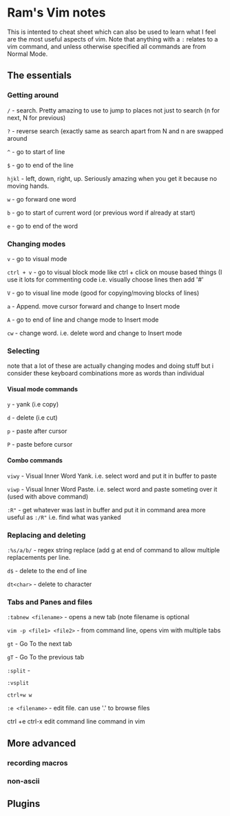 # Ram's Vim notes
This is intented to cheat sheet which can also be used to learn what I feel are the most useful aspects of vim.
  Note that anything with a `:` relates to a vim command, and unless otherwise specified all commands are from Normal Mode.
## The essentials
### Getting around
`/`                             - search. Pretty amazing to use to jump to places not just to search (n for next, N for previous)

`?`                             - reverse search (exactly same as search apart from N and n are swapped around

`^`                             - go to start of line

`$`                             - go to end of the line

`hjkl`                          - left, down, right, up. Seriously amazing when you get it because no moving hands.

`w`                             - go forward one word

`b`                             - go to start of current word (or previous word if already at start)

`e`                             - go to end of the word

### Changing modes

`v`                             - go to visual mode

`ctrl + v`                      - go to visual block mode like ctrl + click on mouse based things (I use it lots for commenting code i.e. visually choose lines 
then add '#' 

`V`                             - go to visual line mode  (good for copying/moving blocks of lines)

`a`                             - Append. move cursor forward and change to Insert mode

`A`                             - go to end of line and change mode to Insert mode

`cw`                            - change word. i.e. delete word and change to Insert mode

### Selecting

note that a lot of these are actually changing modes and doing stuff but i consider these keyboard combinations more as words than individual 

#### Visual mode commands

`y`                             - yank (i.e copy)

`d`                             - delete (i.e cut)

`p`                             - paste after cursor

`P`                             - paste before cursor


#### Combo commands

`viwy`                          - Visual Inner Word Yank. i.e. select word and put it in buffer to paste

`viwp`                          - Visual Inner Word Paste. i.e. select word and paste someting over it (used with above command)

`:R"`                           - get whatever was last in buffer and put it in command area more useful as `:/R"` i.e. find what was yanked


### Replacing and deleting

`:%s/a/b/`                      - regex string replace (add g at end of command to allow multiple replacements per line.

`d$`                            - delete to the end of line

`dt<char>`                      - delete to character


### Tabs and Panes and files

`:tabnew <filename>`            - opens a new tab (note filename is optional

`vim -p <file1> <file2>`        - from command line, opens vim with multiple tabs

`gt`                            - Go To the next tab

`gT`                            - Go To the previous tab

`:split`                         - 

`:vsplit`

`ctrl+w w`

`:e <filename>`                 - edit file. can use '.' to browse files

ctrl +e ctrl-x edit command line command in vim
## More advanced
### recording macros
### non-ascii


## Plugins
